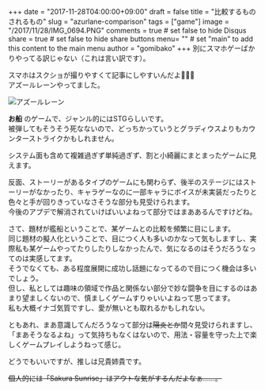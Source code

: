 +++
date = "2017-11-28T04:00:00+09:00"
draft = false
title = "比較するものされるもの"
slug = "azurlane-comparison"
tags = ["game"]
image = "/2017/11/28/IMG_0694.PNG"
comments = true	# set false to hide Disqus
share = true	# set false to hide share buttons
menu= ""		# set "main" to add this content to the main menu
author = "gomibako"
+++
別にスマホゲーばかりやってる訳じゃない（これは言い訳です）。<!--more-->

スマホはスクショが撮りやすくて記事にしやすいんだよ💢💢💢  
アズールレーンやってました。

![アズールレーン](/2017/11/28/IMG_0694.PNG)

__お船__ のゲームで、ジャンル的にはSTGらしいです。  
被弾してもそうそう死なないので、どっちかっていうとグラディウスよりもカウンターストライクかもしれません。

システム面も含めて複雑過ぎず単純過ぎず、割と小綺麗にまとまったゲームに見えます。

反面、ストーリーがあるタイプのゲームにも関わらず、後半のステージにはストーリーがなかったり、キャラゲーなのに一部キャラにボイスが未実装だったりと色々と手が回りきっていなさそうな部分も見受けられます。  
今後のアプデで解消されていけばいいよねって部分ではまああるんですけどね。

さて、題材が艦船ということで、某ゲームとの比較を頻繁に目にします。  
同じ題材の擬人化ということで、目につく人も多いのかなって気もしますし、実際私も某ゲームやってたりしたりしなかったんで、気になるのはそうだろうなってのは実感してます。  
そうでなくても、ある程度展開に成功し話題になってるので目につく機会は多いでしょう。  
但し、私としては趣味の領域で作品と関係ない部分で妙な闘争を目にするのはあまり望ましくないので、慎ましくゲームすりゃいいよねって思ってます。  
私も大概イナゴ気質ですし、愛が無いとも取れるかもしれない。

ともあれ、まあ意識してんだろうなって部分は<strike>陽炎とか</strike>間々見受けられますし、「まあそうなるよね」って気持ちもなくはないので、用法・容量を守った上で楽しくゲームプレイしようねって感じ。

どうでもいいですが、推しは兄貴姉貴です。

<strike>個人的には「Sakura Sunrise」はアウトな気がするんだよなぁ……。</strike>
